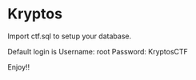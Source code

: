 Kryptos
======

Import ctf.sql to setup your database.

Default login is
	Username: root
	Password: KryptosCTF

Enjoy!!